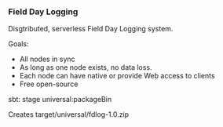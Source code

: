 ### Field Day Logging

Disgtributed, serverless Field Day Logging system.

Goals:

* All nodes in sync
* As long as one node exists, no data loss.
* Each node can have native or provide Web access to clients
* Free open-source


sbt:
stage
universal:packageBin

Creates target/universal/fdlog-1.0.zip
